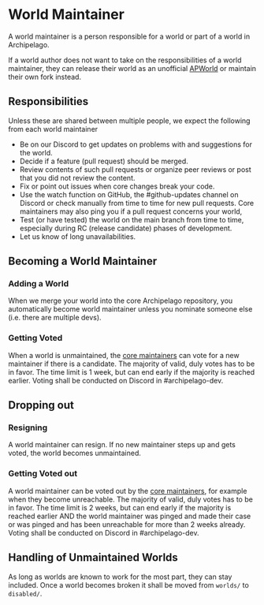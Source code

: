 # World Maintainer

A world maintainer is a person responsible for a world or part of a world in Archipelago.

If a world author does not want to take on the responsibilities of a world maintainer, they can release their world as
an unofficial [APWorld](/docs/apworld%20specification.md) or maintain their own fork instead.


## Responsibilities

Unless these are shared between multiple people, we expect the following from each world maintainer

* Be on our Discord to get updates on problems with and suggestions for the world.
* Decide if a feature (pull request) should be merged.
* Review contents of such pull requests or organize peer reviews or post that you did not review the content.
* Fix or point out issues when core changes break your code.
* Use the watch function on GitHub, the #github-updates channel on Discord or check manually from time to time for new
  pull requests. Core maintainers may also ping you if a pull request concerns your world,
* Test (or have tested) the world on the main branch from time to time, especially during RC (release candidate) phases
  of development.
* Let us know of long unavailabilities.


## Becoming a World Maintainer

### Adding a World

When we merge your world into the core Archipelago repository, you automatically become world maintainer unless you
nominate someone else (i.e. there are multiple devs).

### Getting Voted

When a world is unmaintained, the [core maintainers](https://github.com/orgs/ArchipelagoMW/people)
can vote for a new maintainer if there is a candidate. The majority of valid, duly votes has to be in favor.
The time limit is 1 week, but can end early if the majority is reached earlier.
Voting shall be conducted on Discord in #archipelago-dev.


## Dropping out

### Resigning

A world maintainer can resign. If no new maintainer steps up and gets voted, the world becomes unmaintained.

### Getting Voted out

A world maintainer can be voted out by the [core maintainers](https://github.com/orgs/ArchipelagoMW/people),
for example when they become unreachable. The majority of valid, duly votes has to be in favor.
The time limit is 2 weeks, but can end early if the majority is reached earlier AND the world maintainer was pinged and
made their case or was pinged and has been unreachable for more than 2 weeks already.
Voting shall be conducted on Discord in #archipelago-dev.


## Handling of Unmaintained Worlds

As long as worlds are known to work for the most part, they can stay included. Once a world becomes broken it shall be
moved from `worlds/` to `disabled/`.

